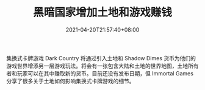 ﻿---
title: "黑暗国家增加土地和游戏赚钱"
date: 2021-04-20T21:57:40+08:00
lastmod: 2021-04-20T16:45:40+08:00
draft: false
authors: ["Keely"]
description: "集换式卡牌游戏 Dark Country 将通过引入土地和 Shadow Dimes 货币为他们的游戏世界增添另一层游戏玩法。将会有一张包含大陆和土地的世界地图，土地所有者和玩家可以在其中赚取新的货币。目前还没有发布日期，但 Immortal Games 分享了很多关于土地如何影响集换式卡牌游戏的细节。"
featuredImage: "dark-country-land-sale.png"
tags: ["Virtual World","虚拟世界","Play to Earn"]
categories: ["news"]
news: ["虚拟世界"]
weight: 
lightgallery: true
pinned: false
recommend: false
recommend1: false
---

集换式卡牌游戏 Dark Country 将通过引入土地和 Shadow Dimes 货币为他们的游戏世界增添另一层游戏玩法。将会有一张包含大陆和土地的世界地图，土地所有者和玩家可以在其中赚取新的货币。目前还没有发布日期，但 Immortal Games 分享了很多关于土地如何影响集换式卡牌游戏的细节。

<!--more-->

